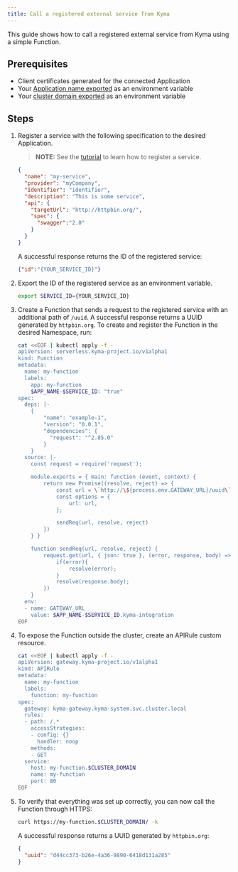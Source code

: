 ```yaml
---
title: Call a registered external service from Kyma
---
```


This guide shows how to call a registered external service from Kyma using a simple Function.

## Prerequisites

- Client certificates generated for the connected Application
- Your [Application name exported](ac-01-create-application.md#prerequisites) as an environment variable
- Your [cluster domain exported](ac-02-get-client-certificate.md#generate-a-csr-and-send-it-to-kyma) as an environment variable

## Steps

1. Register a service with the following specification to the desired Application.

   > **NOTE:** See the [tutorial](ac-03-register-manage-services.md) to learn how to register a service.

   ```json
   {
     "name": "my-service",
     "provider": "myCompany",
     "Identifier": "identifier",
     "description": "This is some service",
     "api": {
       "targetUrl": "http://httpbin.org/",
       "spec": {
         "swagger":"2.0"
       }
     }
   }
   ```
    
   A successful response returns the ID of the registered service:

   ```json
   {"id":"{YOUR_SERVICE_ID}"}
   ```

2. Export the ID of the registered service as an environment variable.
   
   ```bash
   export SERVICE_ID={YOUR_SERVICE_ID}
   ```

3. Create a Function that sends a request to the registered service with an additional path of `/uuid`. A successful response returns a UUID generated by `httpbin.org`. To create and register the Function in the desired Namespace, run:

   ```bash
   cat <<EOF | kubectl apply -f -
   apiVersion: serverless.kyma-project.io/v1alpha1
   kind: Function
   metadata:
     name: my-function
     labels:
       app: my-function
       $APP_NAME-$SERVICE_ID: "true"
   spec:
     deps: |-
       {
           "name": "example-1",
           "version": "0.0.1",
           "dependencies": {
             "request": "^2.85.0"
           }
       }
     source: |-
       const request = require('request');

       module.exports = { main: function (event, context) {
           return new Promise((resolve, reject) => {
               const url = \`http://\${process.env.GATEWAY_URL}/uuid\`;
               const options = {
                   url: url,
               };

               sendReq(url, resolve, reject)
           })
       } }

       function sendReq(url, resolve, reject) {
           request.get(url, { json: true }, (error, response, body) => {
               if(error){
                   resolve(error);
               }
               resolve(response.body);
           })
       }
     env:
     - name: GATEWAY_URL
       value: $APP_NAME-$SERVICE_ID.kyma-integration
   EOF
   ```

4. To expose the Function outside the cluster, create an APIRule custom resource.

   ```bash
   cat <<EOF | kubectl apply -f -
   apiVersion: gateway.kyma-project.io/v1alpha1
   kind: APIRule
   metadata:
     name: my-function
     labels:
       function: my-function
   spec:
     gateway: kyma-gateway.kyma-system.svc.cluster.local
     rules:
     - path: /.*
       accessStrategies:
       - config: {}
         handler: noop
       methods:
       - GET
     service:
       host: my-function.$CLUSTER_DOMAIN
       name: my-function
       port: 80
   EOF
   ```

5. To verify that everything was set up correctly, you can now call the Function through HTTPS:

      ```bash
      curl https://my-function.$CLUSTER_DOMAIN/ -k
      ```

   A successful response returns a UUID generated by `httpbin.org`:
      
   ```json
   {
     "uuid": "d44cc373-b26e-4a36-9890-6418d131a285"
   }
   ```
